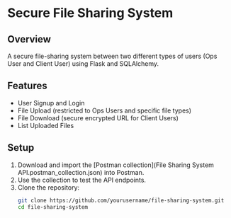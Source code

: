 # Secure File Sharing System

## Overview
A secure file-sharing system between two different types of users (Ops User and Client User) using Flask and SQLAlchemy.

## Features
- User Signup and Login
- File Upload (restricted to Ops Users and specific file types)
- File Download (secure encrypted URL for Client Users)
- List Uploaded Files

## Setup
1. Download and import the [Postman collection](File Sharing System API.postman_collection.json) into Postman.
2. Use the collection to test the API endpoints.
1. Clone the repository:
   ```bash
   git clone https://github.com/yourusername/file-sharing-system.git
   cd file-sharing-system
